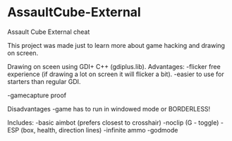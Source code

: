 # AssaultCube-External
Assault Cube External cheat

This project was made just to learn more about game hacking and drawing on screen.

Drawing on sceen using GDI+ C++ (gdiplus.lib).
  Advantages:
  -flicker free experience (if drawing a lot on screen it will flicker a bit).
  -easier to use for starters than regular GDI.




  -gamecapture proof
  
  
  
  Disadvantages
  -game has to run in windowed mode or BORDERLESS!
  
Includes:
  -basic aimbot (prefers closest to crosshair)
  -noclip (G - toggle)
  -ESP (box, health, direction lines)
  -infinite ammo
  -godmode
  
